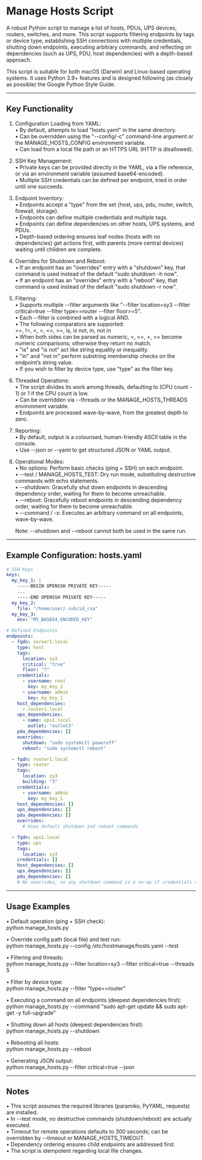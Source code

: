 # Manage Hosts Script

A robust Python script to manage a list of hosts, PDUs, UPS devices, routers, switches, and more. This script supports filtering endpoints by tags or device type, establishing SSH connections with multiple credentials, shutting down endpoints, executing arbitrary commands, and reflecting on dependencies (such as UPS, PDU, host dependencies) with a depth-based approach.

This script is suitable for both macOS (Darwin) and Linux-based operating systems. It uses Python 3.9+ features and is designed following (as closely as possible) the Google Python Style Guide.

--------------------------------------------------------------------------------
## Key Functionality

1. Configuration Loading from YAML:  
   • By default, attempts to load "hosts.yaml" in the same directory.  
   • Can be overridden using the "--config/-c" command-line argument or the MANAGE_HOSTS_CONFIG environment variable.  
   • Can load from a local file path or an HTTPS URL (HTTP is disallowed).

2. SSH Key Management:  
   • Private keys can be provided directly in the YAML, via a file reference, or via an environment variable (assumed base64-encoded).  
   • Multiple SSH credentials can be defined per endpoint, tried in order until one succeeds.

3. Endpoint Inventory:  
   • Endpoints accept a "type" from the set {host, ups, pdu, router, switch, firewall, storage}.  
   • Endpoints can define multiple credentials and multiple tags.  
   • Endpoints can define dependencies on other hosts, UPS systems, and PDUs.  
   • Depth-based ordering ensures leaf nodes (hosts with no dependencies) get actions first, with parents (more central devices) waiting until children are complete.

4. Overrides for Shutdown and Reboot:  
   • If an endpoint has an "overrides" entry with a "shutdown" key, that command is used instead of the default "sudo shutdown -h now".  
   • If an endpoint has an "overrides" entry with a "reboot" key, that command is used instead of the default "sudo shutdown -r now".  

5. Filtering:  
   • Supports multiple --filter arguments like "--filter location=sy3 --filter critical=true --filter type==router --filter floor>=5".  
   • Each --filter is combined with a logical AND.  
   • The following comparators are supported:  
       ==, !=, <, >, <=, >=, is, is not, in, not in  
   • When both sides can be parsed as numeric, <, <=, >, >= become numeric comparisons; otherwise they return no match.  
   • "is" and "is not" act like string equality or inequality.  
   • "in" and "not in" perform substring membership checks on the endpoint’s string value.  
   • If you wish to filter by device type, use "type" as the filter key.

6. Threaded Operations:  
   • The script divides its work among threads, defaulting to (CPU count - 1) or 1 if the CPU count is low.  
   • Can be overridden via --threads or the MANAGE_HOSTS_THREADS environment variable.  
   • Endpoints are processed wave-by-wave, from the greatest depth to zero.

7. Reporting:  
   • By default, output is a colourised, human-friendly ASCII table in the console.  
   • Use --json or --yaml to get structured JSON or YAML output.  

8. Operational Modes:  
   • No options: Perform basic checks (ping + SSH) on each endpoint.  
   • --test / MANAGE_HOSTS_TEST: Dry run mode, substituting destructive commands with echo statements.  
   • --shutdown: Gracefully shut down endpoints in descending dependency order, waiting for them to become unreachable.  
   • --reboot: Gracefully reboot endpoints in descending dependency order, waiting for them to become unreachable.  
   • --command / -x: Executes an arbitrary command on all endpoints, wave-by-wave.  

   Note: --shutdown and --reboot cannot both be used in the same run.

--------------------------------------------------------------------------------
## Example Configuration: hosts.yaml

```yaml
# SSH Keys
keys:
  my_key_1: |
    -----BEGIN OPENSSH PRIVATE KEY-----
    ...
    -----END OPENSSH PRIVATE KEY-----
  my_key_2:
    file: "/home/user/.ssh/id_rsa"
  my_key_3:
    env: "MY_BASE64_ENCODED_KEY"

# Defined Endpoints
endpoints:
  - fqdn: server1.local
    type: host
    tags:
      location: sy3
      critical: "true"
      floor: "7"
    credentials:
      - username: root
        key: my_key_2
      - username: admin
        key: my_key_1
    host_dependencies:
      - router1.local
    ups_dependencies:
      - name: ups1.local
        outlet: "outlet3"
    pdu_dependencies: []
    overrides:
      shutdown: "sudo systemctl poweroff"
      reboot: "sudo systemctl reboot"

  - fqdn: router1.local
    type: router
    tags:
      location: sy3
      building: "3"
    credentials:
      - username: admin
        key: my_key_1
    host_dependencies: []
    ups_dependencies: []
    pdu_dependencies: []
    overrides:
      # Uses default shutdown and reboot commands

  - fqdn: ups1.local
    type: ups
    tags:
      location: sy3
    credentials: []
    host_dependencies: []
    ups_dependencies: []
    pdu_dependencies: []
    # No overrides, so any shutdown command is a no-op if credentials are missing
```

--------------------------------------------------------------------------------
## Usage Examples

• Default operation (ping + SSH check):  
  python manage_hosts.py

• Override config path (local file) and test run:  
  python manage_hosts.py --config /etc/hostmanage/hosts.yaml --test

• Filtering and threads:  
  python manage_hosts.py --filter location=sy3 --filter critical=true --threads 5

• Filter by device type:  
  python manage_hosts.py --filter "type==router"

• Executing a command on all endpoints (deepest dependencies first):  
  python manage_hosts.py --command "sudo apt-get update && sudo apt-get -y full-upgrade"

• Shutting down all hosts (deepest dependencies first):  
  python manage_hosts.py --shutdown

• Rebooting all hosts:  
  python manage_hosts.py --reboot

• Generating JSON output:  
  python manage_hosts.py --filter critical=true --json

--------------------------------------------------------------------------------
## Notes

• This script assumes the required libraries (paramiko, PyYAML, requests) are installed.  
• In --test mode, no destructive commands (shutdown/reboot) are actually executed.  
• Timeout for remote operations defaults to 300 seconds; can be overridden by --timeout or MANAGE_HOSTS_TIMEOUT.  
• Dependency ordering ensures child endpoints are addressed first.  
• The script is idempotent regarding local file changes.  